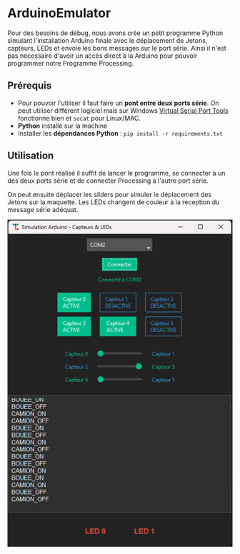 # ArduinoEmulator

Pour des besoins de débug, nous avons crée un petit programme Python simulant l'installation Arduino finale avec le déplacement de Jetons, capteurs, LEDs et envoie les bons messages sur le port série. Ainsi il n'est pas necessaire d'avoir un accès direct à la Arduino pour pouvoir programmer notre Programme Processing. 

## Prérequis

- Pour pouvoir l'utiliser il faut faire un **pont entre deux ports série**. On peut utiliser différent logiciel mais sur Windows [Virtual Serial Port Tools](https://freevirtualserialports.com/) fonctionne bien et `socat` pour Linux/MAC.
- **Python** installé sur la machine
- Installer les **dépendances Python** : `pip install -r requirements.txt`
## Utilisation

Une fois le pont réalisé il suffit de lancer le programme, se connecter à un des deux ports série et de connecter Processing à l'autre port série.

On peut ensuite déplacer les sliders pour simuler le déplacement des Jetons sur la maquette.
Les LEDs changent de couleur à la reception du message série adéquat.

![ArduinoEmulator](image.png)